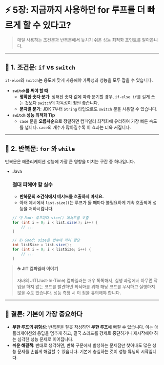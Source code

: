 # ⚡️ 5장: 지금까지 사용하던 for 루프를 더 빠르게 할 수 있다고?

> 매일 사용하는 조건문과 반복문에서 놓치기 쉬운 성능 최적화 포인트를 알아봅니다.

---

## 🚦 1. 조건문: `if` vs `switch`

`if-else`와 `switch`는 용도에 맞게 사용해야 가독성과 성능을 모두 잡을 수 있습니다.

- **`switch`를 써야 할 때**
  - **명확한 숫자 분기**: 정해진 숫자 값에 따라 분기할 경우, `if-else if`를 길게 쓰는 것보다 `switch`의 가독성이 훨씬 좋습니다.
  - **문자열 분기**: JDK 7부터 `String` 타입으로도 `switch` 문을 사용할 수 있습니다.
- **`switch` 성능 최적화 Tip**
  - `case` 문을 **오름차순**으로 정렬하면 컴파일러 최적화에 유리하여 가장 빠른 속도를 냅니다. `case`의 개수가 많아질수록 이 효과는 더욱 커집니다.

---

## 🔄 2. 반복문: `for` 와 `while`

반복문은 애플리케이션 성능에 가장 큰 영향을 미치는 구간 중 하나입니다.

- Java

  ### **절대 피해야 할 실수**

  - **반복문의 조건식에서 메서드를 호출하지 마세요.**
  - 아래 예시에서 `list.size()`는 루프가 돌 때마다 불필요하게 계속 호출되어 성능을 저하시킵니다.

  ```java
  // 👎 Bad: 루프마다 size() 메서드를 호출
  for (int i = 0; i < list.size(); i++) {
      // ...
  }

  // 👍 Good: size를 변수에 미리 할당
  int listSize = list.size();
  for (int i = 0; i < listSize; i++) {
      // ...
  }
  ```

> **☕️ JIT 컴파일러 이야기**
>
> 자바의 JIT(Just-In-Time) 컴파일러는 매우 똑똑해서, 실행 과정에서 아무런 작업을 하지 않는 코드를 발견하면 최적화를 위해 해당 코드를 무시하고 실행하지 않을 수도 있습니다. 성능 측정 시 이 점을 유의해야 합니다.

---

## 🎯 결론: 기본이 가장 중요하다

- **무한 루프의 위험성**: 반복문을 잘못 작성하면 **무한 루프**에 빠질 수 있습니다. 이는 애플리케이션의 응답을 멈추게 하고, 결국 스레드를 강제로 중단하거나 재시작해야 하는 심각한 성능 문제로 이어집니다.
- **쉬운 해결책**: 반대로 생각하면, 반복 구문에서 발생하는 문제점만 찾아내도 많은 성능 문제를 손쉽게 해결할 수 있습니다. 기본에 충실하는 것이 성능 튜닝의 시작입니다.
